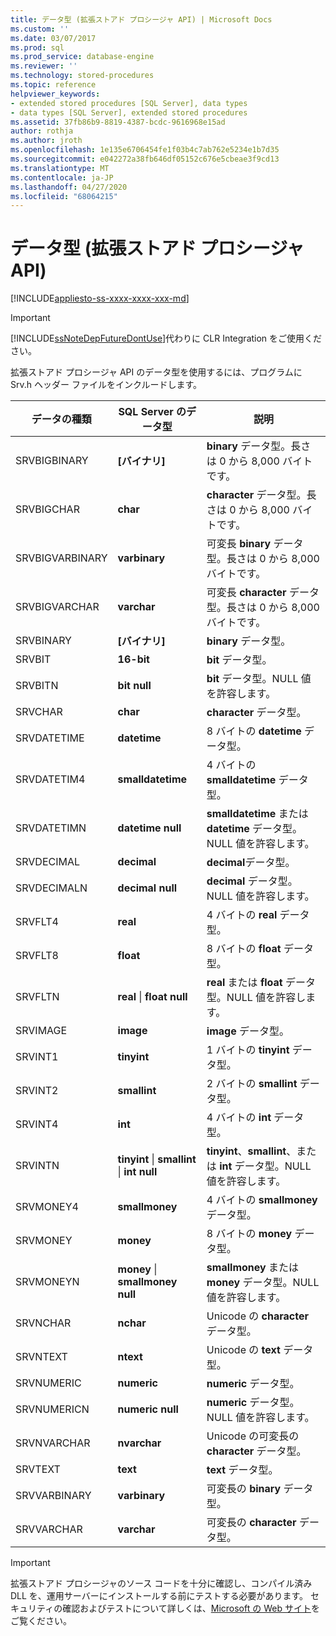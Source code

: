 ```yaml
---
title: データ型 (拡張ストアド プロシージャ API) | Microsoft Docs
ms.custom: ''
ms.date: 03/07/2017
ms.prod: sql
ms.prod_service: database-engine
ms.reviewer: ''
ms.technology: stored-procedures
ms.topic: reference
helpviewer_keywords:
- extended stored procedures [SQL Server], data types
- data types [SQL Server], extended stored procedures
ms.assetid: 37fb86b9-8819-4387-bcdc-9616968e15ad
author: rothja
ms.author: jroth
ms.openlocfilehash: 1e135e6706454fe1f03b4c7ab762e5234e1b7d35
ms.sourcegitcommit: e042272a38fb646df05152c676e5cbeae3f9cd13
ms.translationtype: MT
ms.contentlocale: ja-JP
ms.lasthandoff: 04/27/2020
ms.locfileid: "68064215"
---
```

# <a name="data-types-extended-stored-procedure-api"></a>データ型 (拡張ストアド プロシージャ API)
[!INCLUDE[appliesto-ss-xxxx-xxxx-xxx-md](../../includes/appliesto-ss-xxxx-xxxx-xxx-md.md)]
    
> [!IMPORTANT]  
>  [!INCLUDE[ssNoteDepFutureDontUse](../../includes/ssnotedepfuturedontuse-md.md)]代わりに CLR Integration をご使用ください。  
  
 拡張ストアド プロシージャ API のデータ型を使用するには、プログラムに Srv.h ヘッダー ファイルをインクルードします。  
  
|データの種類|SQL Server のデータ型|説明|  
|---------------|--------------------------|-----------------|  
|SRVBIGBINARY|**[バイナリ]**|**binary** データ型。長さは 0 から 8,000 バイトです。|  
|SRVBIGCHAR|**char**|**character** データ型。長さは 0 から 8,000 バイトです。|  
|SRVBIGVARBINARY|**varbinary**|可変長 **binary** データ型。長さは 0 から 8,000 バイトです。|  
|SRVBIGVARCHAR|**varchar**|可変長 **character** データ型。長さは 0 から 8,000 バイトです。|  
|SRVBINARY|**[バイナリ]**|**binary** データ型。|  
|SRVBIT|**16-bit**|**bit** データ型。|  
|SRVBITN|**bit null**|**bit** データ型。NULL 値を許容します。|  
|SRVCHAR|**char**|**character** データ型。|  
|SRVDATETIME|**datetime**|8 バイトの **datetime** データ型。|  
|SRVDATETIM4|**smalldatetime**|4 バイトの **smalldatetime** データ型。|  
|SRVDATETIMN|**datetime null**|**smalldatetime** または **datetime** データ型。NULL 値を許容します。|  
|SRVDECIMAL|**decimal**|**decimal**データ型。|  
|SRVDECIMALN|**decimal null**|**decimal** データ型。NULL 値を許容します。|  
|SRVFLT4|**real**|4 バイトの **real** データ型。|  
|SRVFLT8|**float**|8 バイトの **float** データ型。|  
|SRVFLTN|**real** &#124; **float null**|**real** または **float** データ型。NULL 値を許容します。|  
|SRVIMAGE|**image**|**image** データ型。|  
|SRVINT1|**tinyint**|1 バイトの **tinyint** データ型。|  
|SRVINT2|**smallint**|2 バイトの **smallint** データ型。|  
|SRVINT4|**int**|4 バイトの **int** データ型。|  
|SRVINTN|**tinyint** &#124; **smallint** &#124; **int null**|**tinyint**、**smallint**、または **int** データ型。NULL 値を許容します。|  
|SRVMONEY4|**smallmoney**|4 バイトの **smallmoney** データ型。|  
|SRVMONEY|**money**|8 バイトの **money** データ型。|  
|SRVMONEYN|**money** &#124; **smallmoney null**|**smallmoney** または **money** データ型。NULL 値を許容します。|  
|SRVNCHAR|**nchar**|Unicode の **character** データ型。|  
|SRVNTEXT|**ntext**|Unicode の **text** データ型。|  
|SRVNUMERIC|**numeric**|**numeric** データ型。|  
|SRVNUMERICN|**numeric null**|**numeric** データ型。NULL 値を許容します。|  
|SRVNVARCHAR|**nvarchar**|Unicode の可変長の **character** データ型。|  
|SRVTEXT|**text**|**text** データ型。|  
|SRVVARBINARY|**varbinary**|可変長の **binary** データ型。|  
|SRVVARCHAR|**varchar**|可変長の **character** データ型。|  
  
> [!IMPORTANT]  
>  拡張ストアド プロシージャのソース コードを十分に確認し、コンパイル済み DLL を、運用サーバーにインストールする前にテストする必要があります。 セキュリティの確認およびテストについて詳しくは、[Microsoft の Web サイト](https://go.microsoft.com/fwlink/?LinkID=54761&amp;clcid=0x409https://msdn.microsoft.com/security/)をご覧ください。  
  
  
